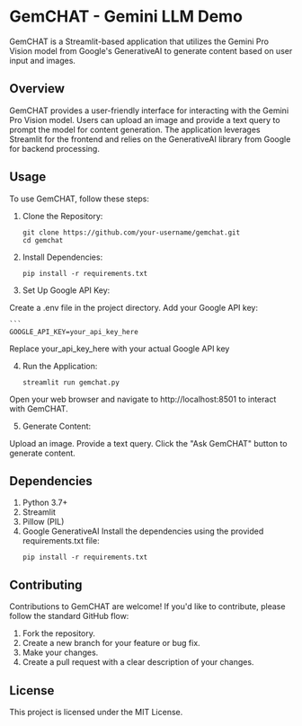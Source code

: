 # GemCHAT - Gemini LLM Demo
GemCHAT is a Streamlit-based application that utilizes the Gemini Pro Vision model from Google's GenerativeAI to generate content based on user input and images.

## Overview
GemCHAT provides a user-friendly interface for interacting with the Gemini Pro Vision model. Users can upload an image and provide a text query to prompt the model for content generation. The application leverages Streamlit for the frontend and relies on the GenerativeAI library from Google for backend processing.

## Usage
To use GemCHAT, follow these steps:
1. Clone the Repository:
   ```
   git clone https://github.com/your-username/gemchat.git
   cd gemchat
2. Install Dependencies:
   
    ```
    pip install -r requirements.txt
3. Set Up Google API Key:

  Create a .env file in the project directory.
  Add your Google API key:
  
    ```
    GOOGLE_API_KEY=your_api_key_here
  Replace your_api_key_here with your actual Google API key 
  
4. Run the Application:

     ```
     streamlit run gemchat.py
  Open your web browser and navigate to http://localhost:8501 to interact with GemCHAT.

5. Generate Content:

  Upload an image.
  Provide a text query.
  Click the "Ask GemCHAT" button to generate content.
  
## Dependencies
1. Python 3.7+
2. Streamlit
3. Pillow (PIL)
4. Google GenerativeAI
Install the dependencies using the provided requirements.txt file:
      ```
      pip install -r requirements.txt
## Contributing
Contributions to GemCHAT are welcome! If you'd like to contribute, please follow the standard GitHub flow:

1. Fork the repository.
2. Create a new branch for your feature or bug fix.
3. Make your changes.
4. Create a pull request with a clear description of your changes.

   
## License
This project is licensed under the MIT License.

